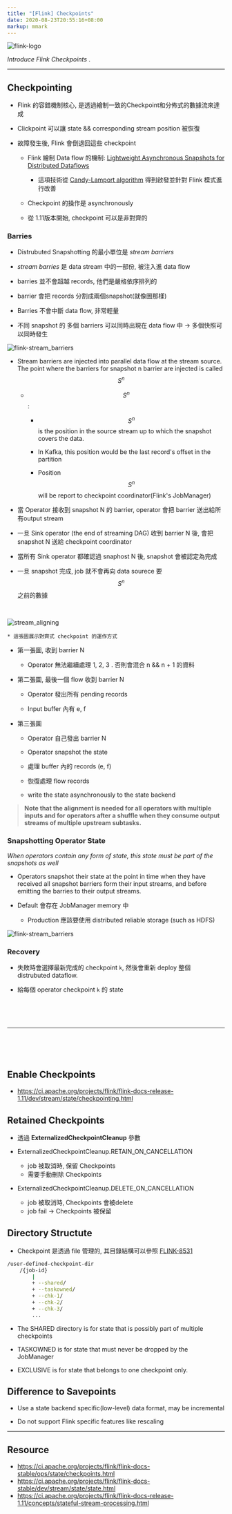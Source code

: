 ```yaml
---
title: "[Flink] Checkpoints"
date: 2020-08-23T20:55:16+08:00
markup: mmark
---
```


![flink-logo](/img/flink/flink-header-logo.svg)

_Introduce Flink Checkpoints_ .

<!--more-->

---

## Checkpointing

* Flink 的容錯機制核心, 是透過繪制一致的Checkpoint和分佈式的數據流來達成

* Clickpoint 可以讓 state && corresponding stream position 被恢復

* 故障發生後, Flink 會倒退回這些 checkpoint 

    * Flink 繪制 Data flow 的機制: [Lightweight Asynchronous Snapshots for Distributed Dataflows](https://arxiv.org/abs/1506.08603)

        * 這項技術從 [Candy-Lamport algorithm](https://www.microsoft.com/en-us/research/publication/distributed-snapshots-determining-global-states-distributed-system/?from=http%3A%2F%2Fresearch.microsoft.com%2Fen-us%2Fum%2Fpeople%2Flamport%2Fpubs%2Fchandy.pdf) 得到啟發並針對 Flink 模式進行改善

    * Checkpoint 的操作是 asynchronously

    * 從 1.11版本開始, checkpoint 可以是非對齊的

### Barries

* Distrubuted Snapshotting 的最小單位是 _stream barriers_

* _stream barries_ 是 data stream 中的一部份, 被注入進 data flow

* barries 並不會超越 records, 他們是嚴格依序排列的

* barrier 會把 records 分割成兩個snapshot(就像圖那樣)

* Barries 不會中斷 data flow, 非常輕量

* 不同 snapshot 的 多個 barriers 可以同時出現在 data flow 中 -> 多個快照可以同時發生

![flink-stream_barriers](/img/flink/stream_barriers.svg#center)

* Stream barriers are injected into parallel data flow at the stream source. The point where the barriers for snapshot n barrier are injected is called $$S^{n}$$

    * $$S^{n}$$ :

        * $$S^{n}$$ is the position in the source stream up to which the snapshot covers the data.

        * In Kafka, this position would be the last record's offset in the partition

        * Position $$S^{n}$$ will be report to checkpoint coordinator(Flink's JobManager)

* 當 Operator 接收到 snapshot N 的 barrier, operator 會把 barrier 送出給所有output stream

* 一旦 Sink operator (the end of streaming DAG) 收到 barrier N 後, 會把 snapshot N 送給 checkpoint coordinator

* 當所有 Sink operator 都確認過 snaphost N 後, snapshot 會被認定為完成

* 一旦 snapshot 完成, job 就不會再向 data sourece 要 $$S^{n}$$ 之前的數據

<br>

![stream_aligning](/img/flink/stream_aligning.svg)

    * 這張圖展示對齊式 checkpoint 的運作方式

* 第一張圖, 收到 barrier N

    * Operator 無法繼續處理 1, 2, 3 . 否則會混合 n && n + 1 的資料

* 第二張圖, 最後一個 flow 收到 barrier N

    * Operator 發出所有 pending records

    * Input buffer 內有 e, f

*  第三張圖

    * Operator 自己發出 barrier N

    * Operator snapshot the state

    * 處理 buffer 內的 records (e, f)

    * 恢復處理 flow records

    * write the state asynchronously to the state backend

> **Note that the alignment is needed for all operators with multiple inputs and for operators after a shuffle when they consume output streams of multiple upstream subtasks.**


### Snapshotting Operator State

_When operators contain any form of state, this state must be part of the snapshots as well_

* Operators snapshot their state at the point in time when they have received all snapshot barriers form their input streams, and before emitting the barries to their output streams.

* Default 會存在 JobManager memory 中
    * Production 應該要使用 distributed reliable storage (such as HDFS)

![flink-stream_barriers](/img/flink/checkpointing.svg#center)

### Recovery

* 失敗時會選擇最新完成的 checkpoint `k`, 然後會重新 deploy 整個 distrubuted dataflow.

* 給每個 operator checkpoint `k` 的 state


<br>
<br>
<br>

---

<br>
<br>
<br>

## Enable Checkpoints

* https://ci.apache.org/projects/flink/flink-docs-release-1.11/dev/stream/state/checkpointing.html

## Retained Checkpoints

* 透過 **ExternalizedCheckpointCleanup** 參數

* ExternalizedCheckpointCleanup.RETAIN_ON_CANCELLATION
    * job 被取消時, 保留 Checkpoints
    * 需要手動刪除 Checkpoints

* ExternalizedCheckpointCleanup.DELETE_ON_CANCELLATION
    * job 被取消時, Checkpoints 會被delete
    * job fail -> Checkpoints 被保留

## Directory Structute

* Checkpoint 是透過 file 管理的, 其目錄結構可以參照 [FLINK-8531](https://issues.apache.org/jira/browse/FLINK-8531)

```bash
/user-defined-checkpoint-dir
    /{job-id}
        |
        + --shared/
        + --taskowned/
        + --chk-1/
        + --chk-2/
        + --chk-3/
        ...
```

* The SHARED directory is for state that is possibly part of multiple checkpoints

* TASKOWNED is for state that must never be dropped by the JobManager

* EXCLUSIVE is for state that belongs to one checkpoint only.

## Difference to Savepoints

* Use a state backend specific(low-level) data format, may be incremental

* Do not support Flink specific features like rescaling




---

## Resource

* https://ci.apache.org/projects/flink/flink-docs-stable/ops/state/checkpoints.html
* https://ci.apache.org/projects/flink/flink-docs-stable/dev/stream/state/state.html
* https://ci.apache.org/projects/flink/flink-docs-release-1.11/concepts/stateful-stream-processing.html

